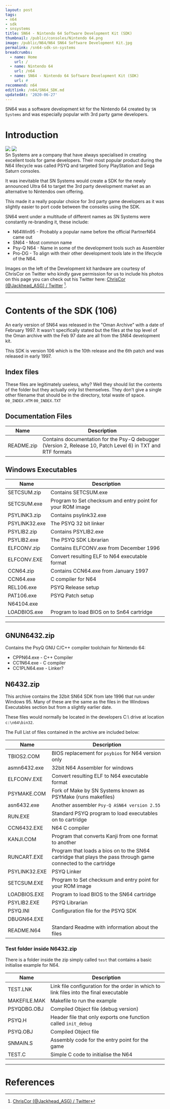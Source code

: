 ```yaml
---
layout: post
tags: 
- n64
- sdk
- snsystems
title: SN64 - Nintendo 64 Software Development Kit (SDK)
thumbnail: /public/consoles/Nintendo 64.png
image: /public/N64/N64 SN64 Software Development Kit.jpg
permalink: /sn64-sdk-sn-systems
breadcrumbs:
  - name: Home
    url: /
  - name: Nintendo 64
    url: /n64
  - name: SN64 - Nintendo 64 Software Development Kit (SDK)
    url: #
recommend: n64
editlink: /n64/SN64_SDK.md
updatedAt: '2020-06-27'
---
```


SN64 was a software development kit for the Nintendo 64 created by `SN Systems` and was especially popular with 3rd party game developers.

# Introduction
<section class="postSection">
    <img src="/public/N64/SN64_Devkit_By_ChrisCor.jpg" class="wow slideInLeft postImage" />
    <img src="/public/N64/SN64_Devkit_By_ChrisCor2.jpg" class="wow slideInLeft postImage" />
<div markdown="1">
Sn Systems are a company that have always specialised in creating excellent tools for game developers. Their most popular product during the N64 lifecycle was called PSYQ and targeted Sony PlayStation and Sega Saturn consoles. 

It was inevitable that SN Systems would create a SDK for the newly announced Ultra 64 to target the 3rd party development market as an alternative to Nintendos own offering. 

This made it a really popular choice for 3rd party game developers as it was slightly easier to port code between the consoles using the SDK.

SN64 went under a multitude of different names as SN Systems were constantly re-branding it, these include:
* N64Win95 - Probably a popular name before the official PartnerN64 came out
* SN64 - Most common name
* Psy-Q N64 - Name in some of the development tools such as Assembler
* Pro-DG - To align with their other development tools late in the lifecycle of the N64.

Images on the left of the Development kit hardware are courtesy of ChrisCor on Twitter who kindly gave permission for us to include his photos on this page you can check out his Twitter here: [ChrisCor (@Jackhead_ASG) / Twitter](https://twitter.com/Jackhead_ASG) [^1].

</div>
</section>

---
# Contents of the SDK (106)
An early version of SN64 was released in the "Oman Archive" with a date of February 1997. It wasn't specifically stated but the files at the top level of the Oman archive with the Feb 97 date are all from the SN64 development kit.

This SDK is version 106 which is the 10th release and the 6th patch and was released in early 1997.

## Index files
These files are legitimately useless, why? Well they should list the contents of the folder but they actually only list themselves. They don't give a single other filename that should be in the directory, total waste of space.
`00_INDEX.HTM`
`00_INDEX.TXT`

## Documentation Files

Name | Description
---|---
README.zip | Contains documentation for the Psy-Q debugger (Version 2, Release 10, Patch Level 6) in TXT and RTF formats 

## Windows Executables

Name | Description
---|---
SETCSUM.zip | Contains SETCSUM.exe
SETCSUM.exe | Program to Set checksum and entry point for your ROM image
PSYLINK3.zip | Contains psylink32.exe
PSYLINK32.exe | The PSYQ 32 bit linker
PSYLIB2.zip | Contains PSYLIB2.exe
PSYLIB2.exe | The PSYQ SDK Librarian
ELFCONV.zip | Contains ELFCONV.exe from December 1996
ELFCONV.EXE | Convert resulting ELF to N64 executable format
CCN64.zip | Contains CCN64.exe from January 1997 
CCN64.exe | C compiler for N64
REL106.exe | PSYQ Release setup
PAT106.exe | PSYQ Patch setup
N64104.exe |
LOADBIOS.exe | Program to load BIOS on to Sn64 cartridge 

---
## GNUN6432.zip
Contains the PsyQ GNU C/C++ compiler toolchain for Nintendo 64:
* CPPN64.exe - C++ Compiler
* CC1N64.exe - C compiler
* CC1PLN64.exe - Linker?

## N6432.zip
This archive contains the 32bit SN64 SDK from late 1996 that run under Windows 95. Many of these are the same as the files in the Windows Executables section but from a slightly earlier date.

These files would normally be located in the developers C:\ drive at location `c:\n64\bin32`.

The Full List of files contained in the archive are included below:

Name | Description
---|---
TBIOS2.COM | BIOS replacement for `psybios` for N64 version only
asmn6432.exe | 32bit N64 Assembler for windows
ELFCONV.EXE | Convert resulting ELF to N64 executable format
PSYMAKE.COM | Fork of Make by SN Systems known as PSYMake (runs makefiles)
asn6432.exe | Another assembler `Psy-Q ASN64 version 2.55`
RUN.EXE | Standard PSYQ program to load executables on to cartridge
CCN6432.EXE | N64 C compiler
KANJI.COM | Program that converts Kanji from one format to another
RUNCART.EXE | Program that loads a bios on to the SN64 cartridge that plays the pass through game connected to the cartridge
PSYLINK32.EXE | PSYQ Linker
SETCSUM.EXE | Program to Set checksum and entry point for your ROM image
LOADBIOS.EXE | Program to load BIOS to the SN64 cartridge
PSYLIB2.EXE | PSYQ Librarian
PSYQ.INI | Configuration file for the PSYQ SDK
DBUGN64.EXE | 
README.N64 | Standard Readme with information about the files

### Test folder inside N6432.zip
There is a folder inside the zip simply called `test` that contains a basic initialise example for N64.

Name | Description
---|---
TEST.LNK | Link file configuration for the order in which to link files into the final executable
MAKEFILE.MAK | Makefile to run the example
PSYQDBG.OBJ | Compiled Object file (debug version)
PSYQ.H | Header file that only exports one function called `init_debug`
PSYQ.OBJ | Compiled Object file
SNMAIN.S | Assembly code for the entry point for the game
TEST.C | Simple C code to initialise the N64

---
# References
[^1]: [ChrisCor (@Jackhead_ASG) / Twitter](https://twitter.com/Jackhead_ASG)
